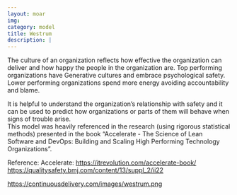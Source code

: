 ```yaml
---
layout: moar
img:
category: model
title: Westrum
description: |
---
```

The culture of an organization reflects how effective the organization can deliver and how happy the people in the organization are. 
Top performing organizations have Generative cultures and embrace psychological safety.
Lower performing organizations spend more energy avoiding accountability and blame.

It is helpful to understand the organization’s relationship with safety and it can be used to predict how organizations or parts of them will behave when signs of trouble arise.  
This model was heavily referenced in the research (using rigorous statistical methods) presented in the book “Accelerate - The Science of Lean Software and DevOps: Building and Scaling High Performing Technology Organizations”.


Reference:
Accelerate: https://itrevolution.com/accelerate-book/
https://qualitysafety.bmj.com/content/13/suppl_2/ii22

https://continuousdelivery.com/images/westrum.png